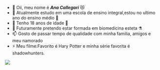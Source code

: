 - 👋 Oii, meu nome é **_Ana Callegari_** 😻
- 👀 Atualmente estudo em uma escola de ensino integral,estou no ultimo ano do ensino médio 📖
- 🌱 Tenho 18 anos de idade 🖤
- 💞️ Futuramente pretendo estar formada em biomedicina esteta ⚗️
- 📫 Gosto de passar tempo de qualidade com minha familia, amigos e meu namorado
- ⚡ Meu filme:Favorito é Hary Potter e minha série favorita é shadowhunters.



![](https://media1.tenor.com/m/PtRzth_dYvEAAAAC/goodmorning-love.gif)
